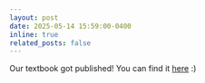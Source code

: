 ```yaml
---
layout: post
date: 2025-05-14 15:59:00-0400
inline: true
related_posts: false
---
```


Our textbook got published! You can find it [here](https://www.routledge.com/Exercises-in-Statistical-Reasoning/RSchwob-Duan-Cantoni-Flores-Lopez-GWalker/p/book/9781032784861) :)  
